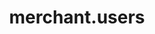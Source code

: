 ---
layout: ResourceOverview
title: merchant.users
description: Overview
schema: merchant.users
api: merchant
---